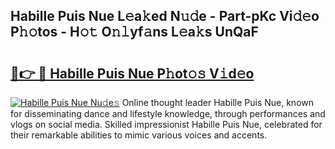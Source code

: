 ## Habille Puis Nue L𝚎a𝚔ed N𝚞𝚍e - Part-pKc Vi𝚍𝚎o P𝚑𝚘tos - H𝚘𝚝 O𝚗𝚕yf𝚊ns L𝚎a𝚔s UnQaF

# <h2><a href="http://kfapux.oniu.top/?m=Habille+Puis+Nue">🔗👉 🔴 Habille Puis Nue P𝚑ot𝚘𝚜 V𝚒d𝚎o</a></h2>

[![Habille Puis Nue Nu𝚍e𝚜](https://i.imgur.com/0qMVB7G.gif)](http://kfapux.oniu.top/?m=Habille+Puis+Nue)
Online thought leader Habille Puis Nue, known for disseminating dance and lifestyle knowledge, through performances and vlogs on social media. Skilled impressionist Habille Puis Nue, celebrated for their remarkable abilities to mimic various voices and accents.  
